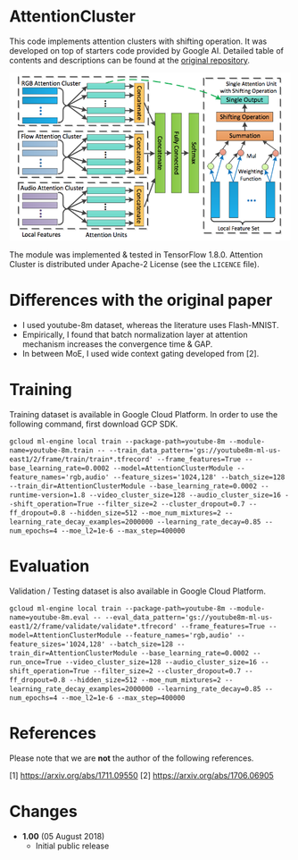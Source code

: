 # AttentionCluster
This code implements attention clusters with shifting operation. It was developed on top of starters code provided by Google AI. Detailed table of contents and descriptions can be found at the [original repository](https://github.com/google/youtube-8m).

<img src="fig/literature_model.png">

The module was implemented & tested in TensorFlow 1.8.0. Attention Cluster is distributed under Apache-2 License (see the `LICENCE` file). 

# Differences with the original paper
- I used youtube-8m dataset, whereas the literature uses Flash-MNIST.
- Empirically, I found that batch normalization layer at attention mechanism increases the convergence time & GAP.
- In between MoE, I used wide context gating developed from [2]. 

# Training
Training dataset is available in Google Cloud Platform. In order to use the following command, first download GCP SDK.
```
gcloud ml-engine local train --package-path=youtube-8m --module-name=youtube-8m.train -- --train_data_pattern='gs://youtube8m-ml-us-east1/2/frame/train/train*.tfrecord' --frame_features=True --base_learning_rate=0.0002 --model=AttentionClusterModule --feature_names='rgb,audio' --feature_sizes='1024,128' --batch_size=128 --train_dir=AttentionClusterModule --base_learning_rate=0.0002 --runtime-version=1.8 --video_cluster_size=128 --audio_cluster_size=16 --shift_operation=True --filter_size=2 --cluster_dropout=0.7 --ff_dropout=0.8 --hidden_size=512 --moe_num_mixtures=2 --learning_rate_decay_examples=2000000 --learning_rate_decay=0.85 --num_epochs=4 --moe_l2=1e-6 --max_step=400000 
```
# Evaluation
Validation / Testing dataset is also available in Google Cloud Platform. 
```
gcloud ml-engine local train --package-path=youtube-8m --module-name=youtube-8m.eval -- --eval_data_pattern='gs://youtube8m-ml-us-east1/2/frame/validate/validate*.tfrecord' --frame_features=True --model=AttentionClusterModule --feature_names='rgb,audio' --feature_sizes='1024,128' --batch_size=128 --train_dir=AttentionClusterModule --base_learning_rate=0.0002 --run_once=True --video_cluster_size=128 --audio_cluster_size=16 --shift_operation=True --filter_size=2 --cluster_dropout=0.7 --ff_dropout=0.8 --hidden_size=512 --moe_num_mixtures=2 --learning_rate_decay_examples=2000000 --learning_rate_decay=0.85 --num_epochs=4 --moe_l2=1e-6 --max_step=400000 
```

# References
Please note that we are **not** the author of the following references.

[1] https://arxiv.org/abs/1711.09550
[2] https://arxiv.org/abs/1706.06905

# Changes
- **1.00** (05 August 2018)
    - Initial public release
    
